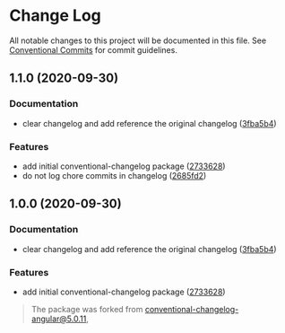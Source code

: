 # Change Log

All notable changes to this project will be documented in this file.
See [Conventional Commits](https://conventionalcommits.org) for commit guidelines.

## 1.1.0 (2020-09-30)


### Documentation

* clear changelog and add reference the original changelog ([3fba5b4](https://github.com/pvds/pragmatics/commit/3fba5b4a71052f7aeaae3f6a782db39100593451))


### Features

* add initial conventional-changelog package ([2733628](https://github.com/pvds/pragmatics/commit/273362893571e3aacd0823e99530a070a6ab1ab5))
* do not log chore commits in changelog ([2685fd2](https://github.com/pvds/pragmatics/commit/2685fd227f23a7b4a9ded6721e89652229201811))





## 1.0.0 (2020-09-30)

### Documentation

- clear changelog and add reference the original changelog ([3fba5b4](https://github.com/pvds/pragmatics/commit/3fba5b4a71052f7aeaae3f6a782db39100593451))

### Features

- add initial conventional-changelog package ([2733628](https://github.com/pvds/pragmatics/commit/273362893571e3aacd0823e99530a070a6ab1ab5))

> The package was forked from [conventional-changelog-angular@5.0.11](https://github.com/conventional-changelog/conventional-changelog/blob/conventional-changelog-angular%405.0.11/packages/conventional-changelog-angular/CHANGELOG.md),
